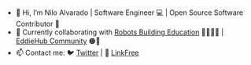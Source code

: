 - 👋 Hi, I’m Nilo Alvarado | Software Engineer 💻 | Open Source Software Contributor 🐙
- 💞️ Currently collaborating with [Robots Building Education](https://robotsbuildingeducation.com/) 🤖👩🏽‍🏫 | [EddieHub Community](https://github.com/EddieHubCommunity) 🟠🐰 
- 📫 Contact me: 🐦 [Twitter](https://twitter.com/nilofalvarado) | 🔗 [LinkFree](https://linkfree.io/nfa1)

<!---
nfa1/nfa1 is a ✨ special ✨ repository because its `README.md` (this file) appears on your GitHub profile.
You can click the Preview link to take a look at your changes.
--->
